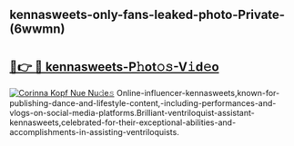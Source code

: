## kennasweets-only-fans​-leaked-photo​-Private-(6wwmn)


# <h2><a href="https://mediaupload.pro?title=kennasweets&ref=git">🔗👉 🔴 kennasweets-P𝚑ot𝚘𝚜-V𝚒d𝚎o</a></h2>

[![Corinna Kopf Nue Nu𝚍e𝚜](https://i.imgur.com/0qMVB7G.gif)](https://mediaupload.pro?title=kennasweets&ref=git)
Online-influencer-kennasweets,known-for-publishing-dance-and-lifestyle-content,-including-performances-and-vlogs-on-social-media-platforms.Brilliant-ventriloquist-assistant-kennasweets,celebrated-for-their-exceptional-abilities-and-accomplishments-in-assisting-ventriloquists.  